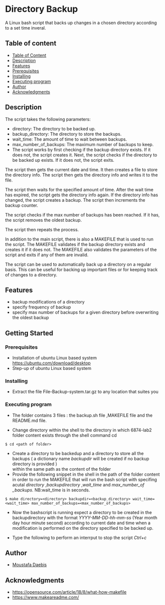 # Directory Backup

A Linux bash script that backs up changes in a chosen directory according to a set time inveral.
## Table of content
* [Table of Content](#table-of-content)
* [Description](#description)
* [Features](#features)
* [Prerequisites](#prerequisites)
* [Installing](#installing)
* [Executing program](#executing-program)
* [Author](#author)
* [Acknowledgments](#acknowledgments)

## Description

The script takes the following parameters:

* directory: The directory to be backed up.
* backup_directory: The directory to store the backups.
* wait_time: The amount of time to wait between backups.
* max_number_of_backups: The maximum number of backups to keep.
* The script works by first checking if the backup directory exists. If it does not, the script creates it. Next, the script checks if the directory to be backed up exists. If it does not, the script exits.

The script then gets the current date and time. It then creates a file to store the directory info. The script then gets the directory info and writes it to the file.

The script then waits for the specified amount of time. After the wait time has expired, the script gets the directory info again. If the directory info has changed, the script creates a backup. The script then increments the backup counter.

The script checks if the max number of backups has been reached. If it has, the script removes the oldest backup.

The script then repeats the process.

In addition to the main script, there is also a MAKEFILE that is used to run the script. The MAKEFILE validates if the backup directory exists and creates it if it does not. The MAKEFILE also validates the parameters of the script and exits if any of them are invalid.

The script can be used to automatically back up a directory on a regular basis. This can be useful for backing up important files or for keeping track of changes to a directory.

## Features

* backup modifications of a directory 
* specify frequency of backup
* specify max number of backups for  a given directory before overwriting the oldest backup

## Getting Started

### Prerequisites 

* Installation of ubuntu Linux based system
https://ubuntu.com/download/desktop
* Step-up of ubuntu Linux based system

### Installing

* Extract the file File-Backup-system.tar.gz to any location that suites you

### Executing program
* The folder contains 3 files : the backup.sh file ,MAKEFILE file and the README.md file.

* Change directory within the shell to the directory in which 6874-lab2 folder content exists through the shell command cd
```
$ cd <path of folder>
```
* Create a directory to be backedup and a directory to store all the backups ( a dictionary name *backupdir* will be created if no backup directory is provided )  
within the same path as the content of the folder
* Provide the following snippet in the shell in the path of the folder content in order to run the MAKEFILE that will run the bash script with specifing acutal *directory* ,*backupdirectory* ,*wait_time* and *max_number_of _backups*.
NB:wait_time is in seconds.
```
$ make directory=<directory> backupdir=<backup_directory> wait_time=<wait_time> max_number_of_backups=<max_number_of_backups>
```
* Now the bashscript is running expect a directory to be created in the backupdirectory with the format *YYYY-MM-DD-hh-mm-ss* (Year month day hour minute second) according to current date and time when a modification is performed on the directory specified to be backed up.

* Type the following to perform an interrput to stop the script *Ctrl+c*

## Author

* [Moustafa Daebis](https://github.com/Moustafa-Daebis)

## Acknowledgments
* https://opensource.com/article/18/8/what-how-makefile
* https://www.makeareadme.com/
